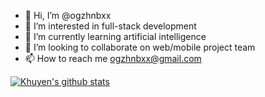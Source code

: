 - 👋 Hi, I’m @ogzhnbxx
- 👀 I’m interested in full-stack development
- 🌱 I’m currently learning artificial intelligence
- 💞️ I’m looking to collaborate on web/mobile project team
- 📫 How to reach me ogzhnbxx@gmail.com





[![Khuyen's github stats](https://github-readme-stats.vercel.app/api?username=khuyentran1401&count_private=true&show_icons=true&theme=radical&hide_rank=false)](https://github.com/anuraghazra/github-readme-stats)

<!---
ogzhnbxx/ogzhnbxx is a ✨ special ✨ repository because its `README.md` (this file) appears on your GitHub profile.
You can click the Preview link to take a look at your changes.
--->
